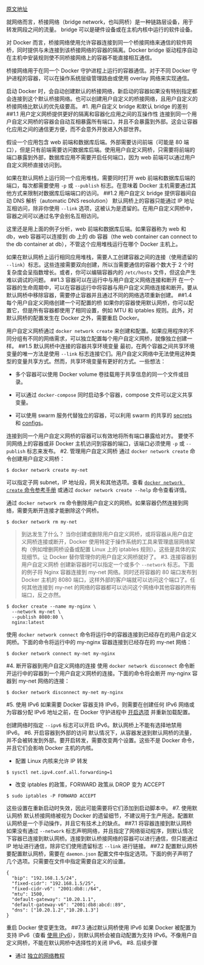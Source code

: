 [原文地址](https://docs.docker.com/network/bridge/)

就网络而言，桥接网络（bridge network，也叫网桥）是一种链路层设备，用于转发网段之间的流量。 bridge 可以是硬件设备或在主机内核中运行的软件设备。

对 Docker 而言，桥接网络使用允许容器连接到同一个桥接网络来通信的软件网桥，同时提供与未连接到该桥接网络的容器的隔离。Docker bridge 驱动程序自动在主机中安装规则使不同桥接网络上的容器不能直接相互通信。

桥接网络用于在同一个 Docker 守护进程上运行的容器通信。对于不同 Docker 守护进程的容器，可以在操作系统层级管理路由或使用 overlay 网络来实现通信。

启动 Docker 时，会自动创建默认的桥接网络，新启动的容器如果没有特别指定都会连接到这个默认桥接网络。也可以创建用户自定义的桥接网络，且用户自定义的桥接网络比默认的优先级要高。
#1. 用户自定义 bridge 和默认 bridge 的差别
##1.1 用户定义网桥提供更好的隔离和容器化应用之间的互操作性
连接到同一个用户自定义网桥的容器会自动互相暴露所有端口，并且不会暴露到外部。这会让容器化应用之间的通信更方便，而不会意外开放进入外部世界。

假设一个应用包含 web 前端和数据库后端。外部需要访问前端（可能是 80 端口），但是只有前端需要访问数据库后端。使用用户自定义网桥，只需要将前端的端口暴露到外部，数据库应用不需要开启任何端口，因为 web 前端可以通过用户自定义网桥直接访问到。

如果在默认网桥上运行同一个应用堆栈，需要同时打开 web 前端和数据库后端的端口，每次都需要使用 `-p` 或 `--publish` 标志。在意味着 Docker 主机需要通过其他方式来限制对数据库后端端口的访问。
##1.2 用户自定义 bridge 提供容器间自动 DNS 解析（automatic DNS resolution）
默认网桥上的容器只能通过 IP 地址互相访问，除非你使用 `--link` 选项，这被认为是遗留的。在用户自定义网桥中，容器之间可以通过名字会别名互相访问。

这里还是用上面的例子分析，web 前端和数据库后端。如果容器称为 web 和 db，web 容器可以连接到 db 上的 db 容器（the web container can connect to the db container at db），不管这个应用堆栈运行在哪个 Docker 主机上。

如果在默认网桥上运行相同应用堆栈，需要人工创建容器之间的连接（使用遗留的 `--link`）标志。这些连接需要双向创建，所以当需要通信的容器个数大于 2 个时复杂度会呈指数增长。或者，你可以编辑容器内的 `/etc/hosts` 文件，但这会产生难以调试的问题。
##1.3 容器可以在运行中与用户自定义网络连接和断开
在一个容器的生命周期中，可以在容器运行中将容器与用户自定义网络连接和断开。要从默认网桥中移除容器，需要停止容器并且通过不同的网络选项重新创建。
##1.4 每个用户自定义网络创建一个可配置的桥
如果你的容器使用默认网桥，你可以配置它，但是所有容器都使用了相同设置，例如 MTU 和 iptables 规则。此外，对默认网桥的配置发生在 Docker 之外，需要重启 Docker。

用户自定义网桥通过 `docker network create` 来创建和配置。如果应用程序的不同分组有不同的网络需求，可以独立配置每个用户自定义网桥，就像独立创建一样。
##1.5 默认网桥中连接的容器共享环境变量
最初，在两个容器之间共享环境变量的唯一方法是使用 `--link` 标志连接它们。用户自定义网络中无法使用这种类型的变量共享方式。然而，共享环境变量有更好的方式。一些想法：

- 多个容器可以使用 Docker volume 卷挂载用于共享信息的同一个文件或目录。

- 可以通过 `docker-compose` 同时启动多个容器，compose 文件可以定义共享变量。

- 可以使用 swarm 服务代替独立的容器，可以利用 swarm 的共享的 [secrets](https://docs.docker.com/engine/swarm/secrets/) 和 [configs](https://docs.docker.com/engine/swarm/configs/)。

连接到同一个用户自定义网桥的容器可以有效地将所有端口暴露给对方。 要使不同网络上的容器或非 Docker 主机访问到容器的端口，该端口必须使用 `-p` 或 `--publish` 标志来发布。
#2. 管理用户自定义网桥
通过 `docker network create` 命令创建用户自定义网桥：
```
$ docker network create my-net
```
可以指定子网 subnet，IP 地址段，网关和其他选项。查看 [`docker network create` 命令参考手册](https://docs.docker.com/engine/reference/commandline/network_create/#specify-advanced-options) 或通过 `docker network create --help` 命令查看详情。

通过 `docker network rm` 命令删除用户自定义的网桥。如果容器仍然连接到网络，需要先断开连接才能删除这个网桥。
```
$ docker network rm my-net
```
>到达发生了什么？
当你创建或删除用户自定义网桥，或将容器从用户自定义网桥连接或断开，Docker 使用特定于操作系统的工具来管理底层网络架构（例如增删网桥设备或配置 Linux 上的 iptables 规则）。这些是具体的实现细节。让 Docker 替你管理你的用户自定义网桥就好了。
#3. 连接容器到用户自定义网桥
创建新容器时可以指定一个或多个 `--network` 标志。下面的例子将 Nginx 容器连接到 my-net 网络。同时还将容器的 80 端口发布到 Docker 主机的 8080 端口，这样外部的客户端就可以访问这个端口了。任何其他连接到 my-net 的网络的容器都可以访问这个网络中其他容器的所有端口，反之亦然。
```
$ docker create --name my-nginx \
  --network my-net \
  --publish 8080:80 \
  nginx:latest
```
使用 `docker network connect` 命令将运行中的容器连接到已经存在的用户自定义网桥。下面的命令将运行中的 my-nginx 容器连接到已经存在的 my-net 网络：
```
$ docker network connect my-net my-nginx
```
#4. 断开容器到用户自定义网络的连接
使用 `docker network disconnect` 命令断开运行中的容器到一个用户自定义网桥的连接。下面的命令将会断开 my-nginx 容器到 my-net 网络的连接：
```
$ docker network disconnect my-net my-nginx
```
#5. 使用 IPv6
如果需要 Docker 容器支持 IPv6，则需要在创建任何 IPv6 网络或为容器分配 IPv6 地址之前，在 Docker 守护进程中 [开启选项](https://docs.docker.com/config/daemon/ipv6/) 并重新加载配置。

创建网络时指定 `--ipv6` 标志可以开启 IPv6。默认网桥上不能有选择地禁用 IPv6。
#6. 开启容器到外部的访问
默认情况下，从容器发送到默认网桥的流量，并不会被转发到外部。要开启转发，需要改变两个设置。这些不是 Docker 命令，并且它们会影响 Docker 主机的内核。

- 配置 Linux 内核来允许 IP 转发
```
$ sysctl net.ipv4.conf.all.forwarding=1
```
- 改变 iptables 的政策，FORWARD 政策从 DROP 变为 ACCEPT
```
$ sudo iptables -P FORWARD ACCEPT
```
这些设置在重新启动时失效，因此可能需要将它们添加到启动脚本中。
#7. 使用默认网桥
默认桥接网络被视为 Docker 的遗留细节，不建议用于生产用途。配置默认网桥是一个手动操作，并且它有技术上的缺点。
##7.1 将容器连接到默认网桥
如果没有通过 `--network` 标志声明网络，并且指定了网络驱动程序，则默认情况下容器已连接到默认网桥。连接到默认桥接网络的容器可以进行通信，但只能通过 IP 地址进行通信，除非它们使用遗留标志 `--link` 进行链接。
##7.2 配置默认网桥
要配置默认网桥，需要在 `daemon.json` 配置文件中指定选项。下面的例子声明了几个选项。只需要在文件中指定需要自定义的设置。
```
{
  "bip": "192.168.1.5/24",
  "fixed-cidr": "192.168.1.5/25",
  "fixed-cidr-v6": "2001:db8::/64",
  "mtu": 1500,
  "default-gateway": "10.20.1.1",
  "default-gateway-v6": "2001:db8:abcd::89",
  "dns": ["10.20.1.2","10.20.1.3"]
}
```
重启 Docker 使变更生效。
##7.3 通过默认网桥使用 IPv6
如果 Docker 被配置为支持 IPv6（查看 [使用 IPv6](https://docs.docker.com/network/bridge/#use-ipv6)），则默认网桥会被自动配置为支持 IPv6。不像用户自定义网桥，不能在默认网桥中选择性的关闭 IPv6。
#8. 后续步骤
- 通过 [独立的网络教程](https://docs.docker.com/network/network-tutorial-standalone/)
